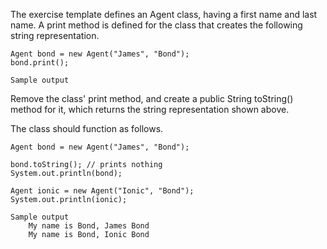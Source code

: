 The exercise template defines an Agent class, having a first name and last name. A print method is defined for the class that creates the following string representation.

    Agent bond = new Agent("James", "Bond");
    bond.print();

    Sample output
        

Remove the class' print method, and create a public String toString() method for it, which returns the string representation shown above.

The class should function as follows.

    Agent bond = new Agent("James", "Bond");

    bond.toString(); // prints nothing
    System.out.println(bond);

    Agent ionic = new Agent("Ionic", "Bond");
    System.out.println(ionic);

    Sample output
        My name is Bond, James Bond
        My name is Bond, Ionic Bond